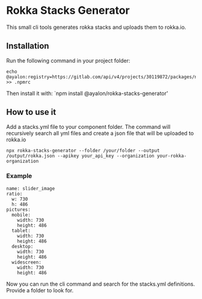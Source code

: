 # Rokka Stacks Generator

This small cli tools generates rokka stacks and uploads them to rokka.io.

## Installation
Run the following command in your project folder:
```
echo @ayalon:registry=https://gitlab.com/api/v4/projects/30119872/packages/npm/ >> .npmrc
```
Then install it with: `npm install @ayalon/rokka-stacks-generator'

## How to use it
Add a stacks.yml file to your component folder. The command will recursively 
search all yml files and create a json file that will be uploaded to rokka.io

```
npx rokka-stacks-generator --folder /your/folder --output /output/rokka.json --apikey your_api_key --organization your-rokka-organization
```

### Example

```
name: slider_image
ratio:
  w: 730
  h: 486
pictures:
  mobile:
    width: 730
    height: 486
  tablet:
    width: 730
    height: 486
  desktop:
    width: 730
    height: 486
  widescreen:
    width: 730
    height: 486

```

Now you can run the cli command and search for the stacks.yml definitions. Provide a folder to look for.
